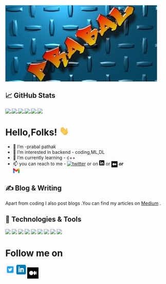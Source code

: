 <a href='https://prabal-pathak.medium.com'>
<img align='center' src='icons\prabal5.jpg' />
</a>

## &#x1f4c8; GitHub Stats

<a href="https://github.com/prabal01pathak/prabal01pathak">
    <img align="center" src="https://github-readme-stats.vercel.app/api/top-langs/?username=prabal01pathak&theme=radical&langs_count=3"/>
</a>

<a href="https://github.com/prabal01pathak/prabal01pathak">
    <img align="center" src="https://github-readme-stats.vercel.app/api/?username=prabal01pathak&theme=radical&line_height=27"/>
</a>

<a href="https://github.com/prabal01pathak/zipper">
    <img align="center" src="https://github-readme-stats.vercel.app/api/pin/?username=prabal01pathak&theme=radical&repo=Zipper"/>
</a>

<a href="https://github.com/prabal01pathak/NewsFeed-Project">
    <img align="center" src="https://github-readme-stats.vercel.app/api/pin/?username=prabal01pathak&theme=radical&repo=newsfeed-project"/>
</a>
<a href="https://github.com/prabal01pathak/Email_sender">
    <img align="center" src="https://github-readme-stats.vercel.app/api/pin/?username=prabal01pathak&theme=radical&repo=Email_sender"/>
</a>


<a href="https://github.com/prabal01pathak/prabal01pathak">
    <img align="center" src="https://github-readme-stats.vercel.app/api/pin/?username=prabal01pathak&theme=radical&repo=prabal01pathak"/>
</a>

# Hello,Folks! <img src="icons/wave.gif" width="30px">


- 👋 I’m -prabal pathak
- 👀 I’m interested in backend - coding,ML,DL
- 🌱 I’m currently learning -  c++
- 📫 you can reach to me  -  [![twitter][1.2]][1] or on  [![linkedin](icons/linkedin-3-16.png)](https://linkedin.com/in/prabal-pathak-9a27451b6) or <a href='https://prabal-pathak.medium.com'><img align='center' src='icons\medium.png' height=19 /></a>
***or***   
 <a href='mailto:prabal01pathak@gmail.com'><img height="15" src="icons/gmail.png" /></a>

[1.2]: http://i.imgur.com/wWzX9uB.png
[1]: https://twitter.com/PrabalP56179978
## ✍ Blog & Writing
Apart from coding I also post blogs .You can find my articles on <a href='https://prabal-pathak.medium.com'>Medium</a> .
## 🔧 Technologies & Tools


![](https://img.shields.io/badge/OS-Linux-informational?style=flat&logo=linux&logoColor=white&color=2bbc8a)
![](https://img.shields.io/badge/OS-Windows-informational?style=flat&logo=windows&logoColor=white&color=2bbc8a)
![](https://img.shields.io/badge/Code-Python-informational?style=flat&logo=python&logoColor=white&color=2bbc8a)
![](https://img.shields.io/badge/Code-C-informational?style=flat&logo=C&logoColor=white&color=2bbc8a)
![](https://img.shields.io/badge/Code-c++-informational?style=flat&logo=cplusplus&logoColor=white&color=2bbc8a)
![](https://img.shields.io/badge/Editor-Vim-informational?style=flat&logo=vim&logoColor=white&color=2bbc8a)
![](https://img.shields.io/badge/Editor-VScode-informational?style=flat&logo=Visual-studio-code&logoColor=white&color=2bbc8a)
![](https://img.shields.io/badge/Shell-Powershell-informational?style=flat&logo=powershell&logoColor=white&color=2bbc8a)
![](https://img.shields.io/badge/Shell-Ubuntu-informational?style=flat&logo=ubuntu&logoColor=white&color=2bbc8a)


# Follow me on
<p>
<a href="https://twitter.com/PrabalP56179978"><img height="30" src="icons/twitter.jpg"></a>
<a href="https://linkedin.com/in/prabal-pathak-9a27451b6"><img height="30" src="icons/linkedin.png"></a>
<a href="https://prabal-pathak.medium.com"><img align="center" src="icons\medium.png" height=35 /></a>
</p>

